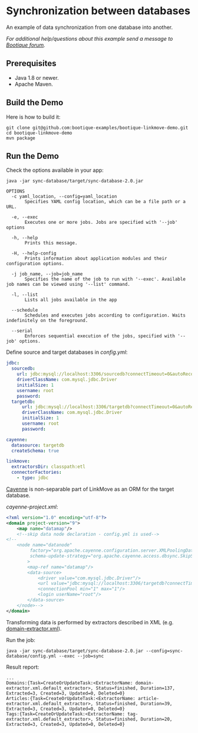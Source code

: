 # Synchronization between databases

An example of data synchronization from one database into another. 

*For additional help/questions about this example send a message to
[Bootique forum](https://groups.google.com/forum/#!forum/bootique-user).*

## Prerequisites

* Java 1.8 or newer.
* Apache Maven.

## Build the Demo

Here is how to build it:

	git clone git@github.com:bootique-examples/bootique-linkmove-demo.git
	cd bootique-linkmove-demo
	mvn package

## Run the Demo

Check the options available in your app:

    java -jar sync-database/target/sync-database-2.0.jar

    OPTIONS
      -c yaml_location, --config=yaml_location
           Specifies YAML config location, which can be a file path or a URL.

      -e, --exec
           Executes one or more jobs. Jobs are specified with '--job' options

      -h, --help
           Prints this message.

      -H, --help-config
           Prints information about application modules and their configuration options.

      -j job_name, --job=job_name
           Specifies the name of the job to run with '--exec'. Available job names can be viewed using '--list' command.

      -l, --list
           Lists all jobs available in the app

      --schedule
           Schedules and executes jobs according to configuration. Waits indefinitely on the foreground.

      --serial
           Enforces sequential execution of the jobs, specified with '--job' options.

Define source and target databases in *config.yml*:
```yaml
jdbc:
  sourcedb:
    url: jdbc:mysql://localhost:3306/sourcedb?connectTimeout=0&autoReconnect=true
    driverClassName: com.mysql.jdbc.Driver
    initialSize: 1
    username: root
    password:
  targetdb:
      url: jdbc:mysql://localhost:3306/targetdb?connectTimeout=0&autoReconnect=true
      driverClassName: com.mysql.jdbc.Driver
      initialSize: 1
      username: root
      password:

cayenne:
  datasource: targetdb
  createSchema: true

linkmove:
  extractorsDir: classpath:etl
  connectorFactories:
    - type: jdbc
```

[Cayenne](https://cayenne.apache.org) is non-separable part of LinkMove as an ORM for the target database.  
  
*cayenne-project.xml*:
```xml       
<?xml version="1.0" encoding="utf-8"?>
<domain project-version="9">
    <map name="datamap"/>
    <!--skip data node declaration - config.yml is used-->
<!--
    <node name="datanode"
         factory="org.apache.cayenne.configuration.server.XMLPoolingDataSourceFactory"
         schema-update-strategy="org.apache.cayenne.access.dbsync.SkipSchemaUpdateStrategy"
        >
        <map-ref name="datamap"/>
        <data-source>
            <driver value="com.mysql.jdbc.Driver"/>
            <url value="jdbc:mysql://localhost:3306/targetdb?connectTimeout=0&amp;autoReconnect=true"/>
            <connectionPool min="1" max="1"/>
            <login userName="root"/>
        </data-source>
    </node>-->
</domain>
```

Transforming data is performed by extractors described in XML (e.g. [domain-extractor.xml](https://github.com/bootique-examples/bootique-linkmove-demo/blob/master/sync-database/domain-extractor.xml)). 

Run the job:
    
    java -jar sync-database/target/sync-database-2.0.jar --config=sync-database/config.yml --exec --job=sync

Result report:

    ...
    Domains:{Task=CreateOrUpdateTask:<ExtractorName: domain-extractor.xml.default_extractor>, Status=finished, Duration=137, Extracted=3, Created=3, Updated=0, Deleted=0}
    Articles:{Task=CreateOrUpdateTask:<ExtractorName: article-extractor.xml.default_extractor>, Status=finished, Duration=39, Extracted=3, Created=3, Updated=0, Deleted=0}
    Tags:{Task=CreateOrUpdateTask:<ExtractorName: tag-extractor.xml.default_extractor>, Status=finished, Duration=20, Extracted=3, Created=3, Updated=0, Deleted=0}
        